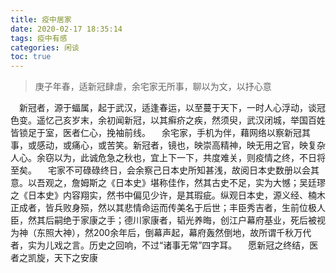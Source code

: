```yaml
---
title: 疫中居家
date: 2020-02-17 18:35:14
tags: 疫中有感
categories: 闲谈
toc: true
---
```

> 庚子年春，适新冠肆虐，余宅家无所事，聊以为文，以抒心意

&emsp;新冠者，源于蝠属，起于武汉，适逢春运，以至蔓于天下，一时人心浮动，谈冠色变。遥忆己亥岁末，余初闻新冠，以其癣疥之疾，然须臾，武汉闭城，举国百姓皆锁足于室，医者仁心，挽袖前线。
&emsp;余宅家，手机为伴，藉网络以察新冠其事，或感动，或痛心，或苦笑。新冠者，镜也，映崇高精神，映无用之官，映复杂人心。余窃以为，此诚危急之秋也，宜上下一下，共度难关，则疫情之终，不日将至矣。
&emsp;宅家不可碌碌终日，会余察己日本史所知甚浅，故阅日本史数册以会其意。以吾观之，詹姆斯之《日本史》堪称佳作，然其古史不足，实为大憾；吴廷璆之《日本史》内容翔实，然书中偏见少许，是其瑕疵。纵观日本史，源义经、楠木正成者，皆兵败身殒，然以其悲情命运而传美名于后世；丰臣秀吉者，生前位极人臣，然其后嗣绝于家康之手；德川家康者，韬光养晦，创江户幕府基业，死后被视为神（东照大神），然200余年后，倒幕声起，幕府轰然倒地，故所谓千秋万代者，实为儿戏之言。历史之回响，不过“诸事无常”四字耳。
&emsp;愿新冠之终结，医者之凯旋，天下之安康